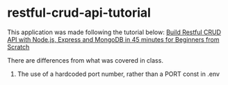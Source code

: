# restful-crud-api-tutorial
This application was made following the tutorial below:
[Build Restful CRUD API with Node.js, Express and MongoDB in 45 minutes for Beginners from Scratch](https://www.youtube.com/watch?v=9OfL9H6AmhQ)

There are differences from what was covered in class.

1. The use of a hardcoded port number, rather than a PORT const in .env
